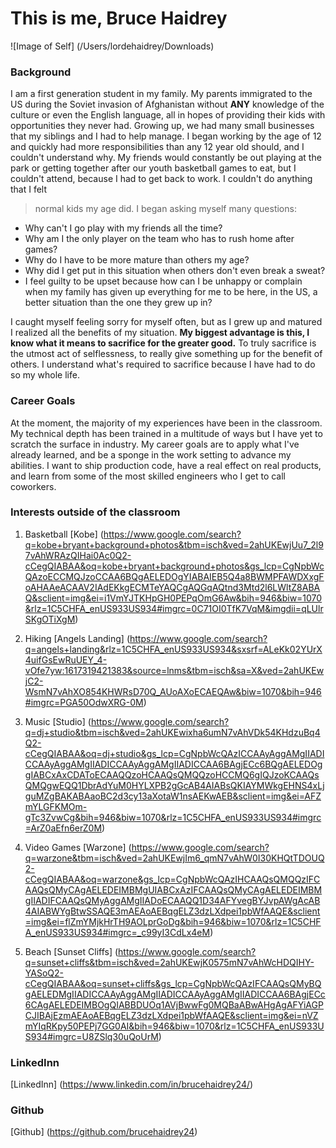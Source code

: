 # This is me, Bruce Haidrey

![Image of Self] (/Users/lordehaidrey/Downloads)

### Background
I am a first generation student in my family. My parents immigrated to the US during the Soviet invasion of Afghanistan without **ANY** knowledge of the culture or even the English language, all in hopes of providing their kids with opportunities they never had. Growing up, we had many small businesses that my siblings and I had to help manage. I began working by the age of 12 and quickly had more responsibilities than any 12 year old should, and I couldn't understand why. My friends would constantly be out playing at the park or getting together after our youth basketball games to eat, but I couldn't attend, because I had to get back to work. I couldn't do anything that I felt 
> normal 
kids my age did. I began asking myself many questions:

- Why can't I go play with my friends all the time?
- Why am I the only player on the team who has to rush home after games?
- Why do I have to be more mature than others my age?
- Why did I get put in this situation when others don't even break a sweat?
- I feel guilty to be upset because how can I be unhappy or complain when my family has given up everything for me to be here, in the US, a better situation than the one they grew up in?

I caught myself feeling sorry for myself often, but as I grew up and matured I realized all the benefits of my situation. **My biggest advantage is this, I know what it means to sacrifice for the greater good.** To truly sacrifice is the utmost act of selflessness, to really give something up for the benefit of others. I understand what's required to sacrifice because I have had to do so my whole life.


### Career Goals
At the moment, the majority of my experiences have been in the classroom. My technical depth has been trained in a multitude of ways but I have yet to scratch the surface in industry. My career goals are to apply what I've already learned, and be a sponge in the work setting to advance my abilities. I want to ship production code, have a real effect on real products, and learn from some of the most skilled engineers who I get to call coworkers.


### Interests outside of the classroom
1. Basketball
[Kobe] (https://www.google.com/search?q=kobe+bryant+background+photos&tbm=isch&ved=2ahUKEwjUu7_2l97vAhWRAzQIHai0Ac0Q2-cCegQIABAA&oq=kobe+bryant+background+photos&gs_lcp=CgNpbWcQAzoECCMQJzoCCAA6BQgAELEDOgYIABAIEB5Q4a8BWMPFAWDXxgFoAHAAeACAAV2IAdEKkgECMTeYAQCgAQGqAQtnd3Mtd2l6LWltZ8ABAQ&sclient=img&ei=i1VmYJTKHpGH0PEPqOmG6Aw&bih=946&biw=1070&rlz=1C5CHFA_enUS933US934#imgrc=0C71OI0TfK7VqM&imgdii=qLUlrSKgOTiXgM)

2. Hiking
[Angels Landing] (https://www.google.com/search?q=angels+landing&rlz=1C5CHFA_enUS933US934&sxsrf=ALeKk02YUrX4uifGsEwRuUEY_4-vOfe7yw:1617319421383&source=lnms&tbm=isch&sa=X&ved=2ahUKEwjC2-WsmN7vAhXO854KHWRsD70Q_AUoAXoECAEQAw&biw=1070&bih=946#imgrc=PGA50OdwXRG-0M)

3. Music
[Studio] (https://www.google.com/search?q=dj+studio&tbm=isch&ved=2ahUKEwixha6umN7vAhVDk54KHdzuBq4Q2-cCegQIABAA&oq=dj+studio&gs_lcp=CgNpbWcQAzICCAAyAggAMgIIADICCAAyAggAMgIIADICCAAyAggAMgIIADICCAA6BAgjECc6BQgAELEDOggIABCxAxCDAToECAAQQzoHCAAQsQMQQzoHCCMQ6gIQJzoKCAAQsQMQgwEQQ1DbrAdYuM0HYLXPB2gGcAB4AIABsQKIAYMWkgEHNS4xLjguMZgBAKABAaoBC2d3cy13aXotaW1nsAEKwAEB&sclient=img&ei=AFZmYLGFKMOm-gTc3ZvwCg&bih=946&biw=1070&rlz=1C5CHFA_enUS933US934#imgrc=ArZ0aEfn6erZ0M)

4. Video Games
[Warzone] (https://www.google.com/search?q=warzone&tbm=isch&ved=2ahUKEwjIm6_qmN7vAhW0I30KHQtTDOUQ2-cCegQIABAA&oq=warzone&gs_lcp=CgNpbWcQAzIHCAAQsQMQQzIFCAAQsQMyCAgAELEDEIMBMgUIABCxAzIFCAAQsQMyCAgAELEDEIMBMgIIADIFCAAQsQMyAggAMgIIADoECAAQQ1D34AFYvegBYJvpAWgAcAB4AIABWYgBtwSSAQE3mAEAoAEBqgELZ3dzLXdpei1pbWfAAQE&sclient=img&ei=flZmYMjkHrTH9AOLprGoDg&bih=946&biw=1070&rlz=1C5CHFA_enUS933US934#imgrc=_c99yI3CdLx4eM)

5. Beach
[Sunset Cliffs] (https://www.google.com/search?q=sunset+cliffs&tbm=isch&ved=2ahUKEwjK0575mN7vAhWcHDQIHY-YASoQ2-cCegQIABAA&oq=sunset+cliffs&gs_lcp=CgNpbWcQAzIFCAAQsQMyBQgAELEDMgIIADICCAAyAggAMgIIADICCAAyAggAMgIIADICCAA6BAgjECc6CAgAELEDEIMBOgQIABBDUOq1AVjBwwFg0MQBaABwAHgAgAFYiAGPCJIBAjEzmAEAoAEBqgELZ3dzLXdpei1pbWfAAQE&sclient=img&ei=nVZmYIqRKpy50PEPj7GG0AI&bih=946&biw=1070&rlz=1C5CHFA_enUS933US934#imgrc=U8ZSlq30uQoUrM)


### LinkedInn
[LinkedInn] (https://www.linkedin.com/in/brucehaidrey24/)

### Github
[Github] (https://github.com/brucehaidrey24)

